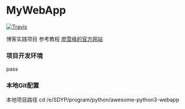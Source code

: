 # MyWebApp
[![Travis](https://img.shields.io/badge/Python-3.5.4-blue.svg?style=plastic)]()


博客实践项目
参考教程 [廖雪峰的官方网站](https://www.liaoxuefeng.com/)

### 项目开发环境
pass

### 本地Git配置
本地项目路径
cd /e/SDYP/program/python/awesome-python3-webapp
